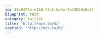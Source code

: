 ```yaml
---
id: 35e9479e-e158-4fc1-be4e-7b42080c0e2f
blueprint: text
category: twitter
title: 'http://mcv.tw/Kz'
caption: 'http://mcv.tw/Kz'
---
```

